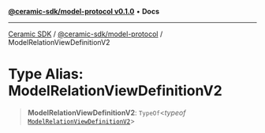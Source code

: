 [**@ceramic-sdk/model-protocol v0.1.0**](../README.md) • **Docs**

***

[Ceramic SDK](../../../README.md) / [@ceramic-sdk/model-protocol](../README.md) / ModelRelationViewDefinitionV2

# Type Alias: ModelRelationViewDefinitionV2

> **ModelRelationViewDefinitionV2**: `TypeOf`\<*typeof* [`ModelRelationViewDefinitionV2`](../variables/ModelRelationViewDefinitionV2.md)\>
